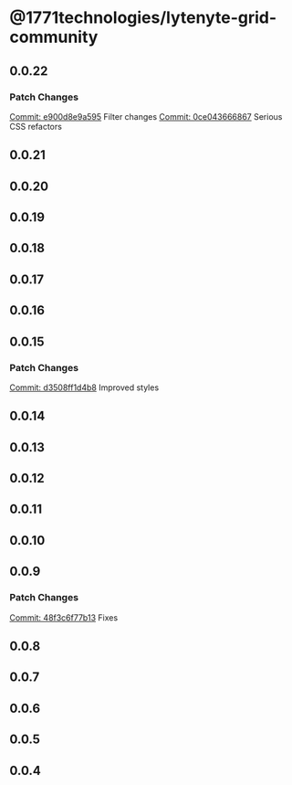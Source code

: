 # @1771technologies/lytenyte-grid-community

## 0.0.22

### Patch Changes

[Commit: e900d8e9a595](https://github.com/1771-Technologies/lytenyte/commit/e900d8e9a595a311a901c90ab04df556a28a9229)
Filter changes
[Commit: 0ce043666867](https://github.com/1771-Technologies/lytenyte/commit/0ce043666867db95abe63fd19825b122c9a92b10)
Serious CSS refactors

## 0.0.21

## 0.0.20

## 0.0.19

## 0.0.18

## 0.0.17

## 0.0.16

## 0.0.15

### Patch Changes

[Commit: d3508ff1d4b8](https://github.com/1771-Technologies/lytenyte/commit/d3508ff1d4b881cd37d8d79727d5f6a01b0abb60)
Improved styles

## 0.0.14

## 0.0.13

## 0.0.12

## 0.0.11

## 0.0.10

## 0.0.9

### Patch Changes

[Commit: 48f3c6f77b13](https://github.com/1771-Technologies/lytenyte/commit/48f3c6f77b13e7107e696cd10c592a6fb1f33df7)
Fixes

## 0.0.8

## 0.0.7

## 0.0.6

## 0.0.5

## 0.0.4
